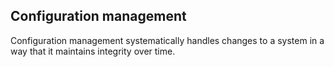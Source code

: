 ## Configuration management
Configuration management systematically handles changes to a system in a way that it maintains integrity over time.
